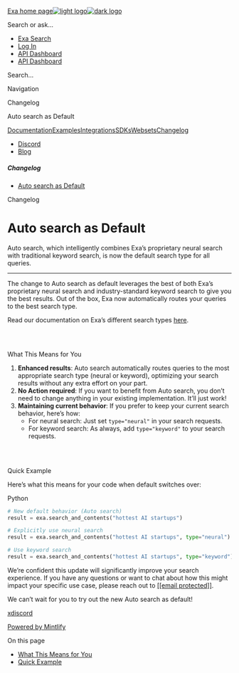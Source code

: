 [Exa home page![light logo](https://mintlify.s3.us-west-1.amazonaws.com/exa-52/logo/light.png)![dark logo](https://mintlify.s3.us-west-1.amazonaws.com/exa-52/logo/dark.png)](/)

Search or ask...

* [Exa Search](https://exa.ai/search)
* [Log In](https://dashboard.exa.ai/login)
* [API Dashboard](https://dashboard.exa.ai/login?redirect=/)
* [API Dashboard](https://dashboard.exa.ai/login?redirect=/)

Search...

Navigation

Changelog

Auto search as Default

[Documentation](/reference/getting-started)[Examples](/examples/exa-mcp)[Integrations](/integrations/lang-chain-docs)[SDKs](/sdks/python-sdk-specification)[Websets](/websets/overview)[Changelog](/changelog/auto-search-as-default)

* [Discord](https://discord.com/invite/HCShtBqbfV)
* [Blog](https://exa.ai/blog)

##### Changelog

* [Auto search as Default](/changelog/auto-search-as-default)

Changelog

# Auto search as Default

Auto search, which intelligently combines Exa’s proprietary neural search with traditional keyword search, is now the default search type for all queries.

---

The change to Auto search as default leverages the best of both Exa’s proprietary neural search and industry-standard keyword search to give you the best results. Out of the box, Exa now automatically routes your queries to the best search type.

Read our documentation on Exa’s different search types [here](/reference/exas-capabilities-explained).

## 

[​](#what-this-means-for-you)

What This Means for You

1. **Enhanced results**: Auto search automatically routes queries to the most appropriate search type (neural or keyword), optimizing your search results without any extra effort on your part.
2. **No Action required**: If you want to benefit from Auto search, you don’t need to change anything in your existing implementation. It’ll just work!
3. **Maintaining current behavior**: If you prefer to keep your current search behavior, here’s how:  
   * For neural search: Just set `type="neural"` in your search requests.  
   * For keyword search: As always, add `type="keyword"` to your search requests.

## 

[​](#quick-example)

Quick Example

Here’s what this means for your code when default switches over:

Python

```Python
# New default behavior (Auto search)
result = exa.search_and_contents("hottest AI startups")

# Explicitly use neural search
result = exa.search_and_contents("hottest AI startups", type="neural")

# Use keyword search
result = exa.search_and_contents("hottest AI startups", type="keyword")

```

We’re confident this update will significantly improve your search experience. If you have any questions or want to chat about how this might impact your specific use case, please reach out to [\[\[email protected\]\]](/cdn-cgi/l/email-protection#90f8f5fcfcffd0f5e8f1bef1f9).

We can’t wait for you to try out the new Auto search as default!

[x](https://twitter.com/exaailabs)[discord](https://discord.com/invite/HCShtBqbfV)

[Powered by Mintlify](https://mintlify.com/preview-request?utm%5Fcampaign=poweredBy&utm%5Fmedium=referral&utm%5Fsource=docs.exa.ai)

On this page

* [What This Means for You](#what-this-means-for-you)
* [Quick Example](#quick-example)